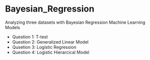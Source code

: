 # Bayesian_Regression
Analyzing three datasets with Bayesian Regression Machine Learning Models

- Question 1: T-test
- Question 2: Generalized Linear Model
- Qusetion 3: Logistic Regression
- Question 4: Logistic Hierarcical Model
